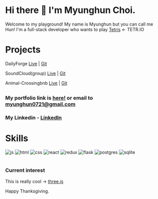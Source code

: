 # Hi there 👋 I'm Myunghun Choi.

Welcome to my playground! My name is Myunghun but you can call me Hun!
I'm a full-stack developer who wants to play [Tetris](https://tetr.io/) <- TETR.IO

# Projects

DailyForge [Live](https://dailyforge-1.onrender.com) | [Git](https://github.com/myunghun0721/DailyForge)

SoundCloud(group) [Live](https://soundcloud-gmmf.onrender.com/) | [Git](https://github.com/16kimj97/soundcloud-project)

Animal-Crossingbnb [Live](https://aa-api-project-7o5y.onrender.com/) | [Git](https://github.com/myunghun0721/API-project)
## 
### My portfolio link is [here!](https://myunghun0721.github.io/portfolio/) or email to myunghun0721@gmail.com
### My Linkedin - [LinkedIn](https://www.linkedin.com/in/hunchoi)
##
# Skills
![js](https://img.shields.io/badge/JavaScript-F7DF1E?style=for-the-badge&logo=JavaScript&logoColor=white)
![html](https://img.shields.io/badge/HTML5-E34F26?style=for-the-badge&logo=html5&logoColor=white)
![css](https://img.shields.io/badge/CSS3-1572B6?style=for-the-badge&logo=css3&logoColor=white)
![react](https://img.shields.io/badge/React-20232A?style=for-the-badge&logo=react&logoColor=61DAFB)
![redux](https://img.shields.io/badge/Redux-593D88?style=for-the-badge&logo=redux&logoColor=white)
![flask](https://img.shields.io/badge/Flask-000000?style=for-the-badge&logo=flask&logoColor=white)
![postgres](https://img.shields.io/badge/PostgreSQL-316192?style=for-the-badge&logo=postgresql&logoColor=white)
![sqlite](https://img.shields.io/badge/SQLite-07405E?style=for-the-badge&logo=sqlite&logoColor=white)

#

### Current interest
This is really cool -> [three.js](https://threejs-journey.com/)
<!--
**myunghun0721/myunghun0721** is a ✨ _special_ ✨ repository because its `README.md` (this file) appears on your GitHub profile.

Here are some ideas to get you started:

- 🔭 I’m currently working on ...
- 🌱 I’m currently learning ...
- 👯 I’m looking to collaborate on ...
- 🤔 I’m looking for help with ...
- 💬 Ask me about ...
- 📫 How to reach me: ...
- 😄 Pronouns: ...
- ⚡ Fun fact: ...
-->
Happy Thanksgiving.
